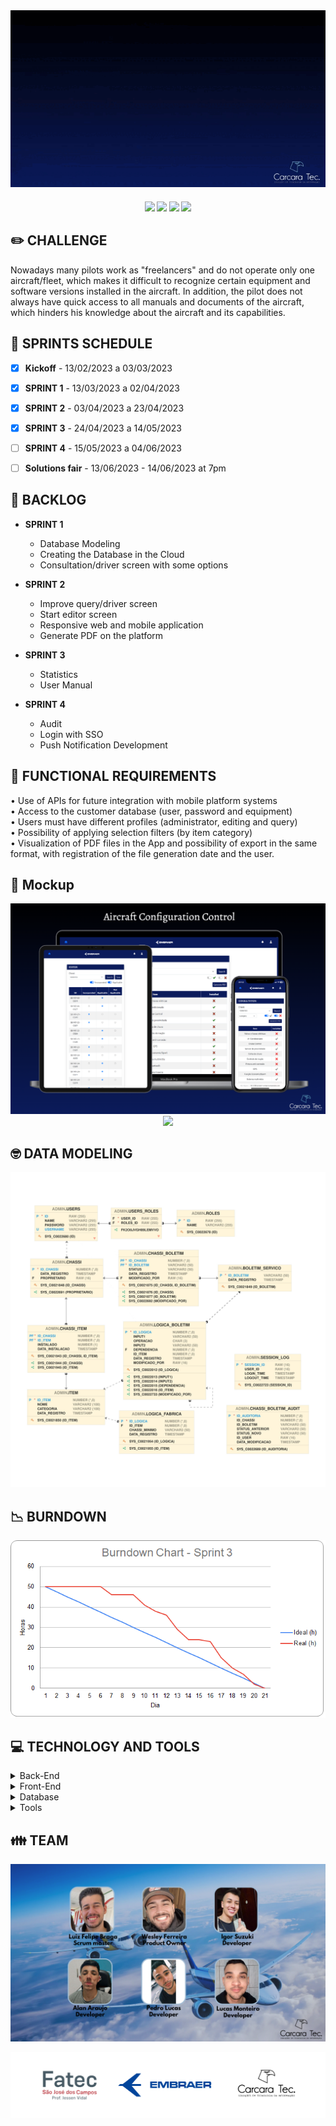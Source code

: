 <div align="center">
  <img src="https://github.com/CarcaraTec/Embraer/blob/636035078aec467e06fe8adb95ccd61343b47fad/Documents/images/Gif_acc.gif">
</div>

<h4 align="center"> 
 <a href="https://docs.oracle.com/en/java/"><img src = "https://img.shields.io/badge/java-%23ED8B00.svg?style=for-the-badge&logo=java&logoColor=white"/></a>
 <a href="https://spring.io/"><img src = "https://img.shields.io/badge/spring-%236DB33F.svg?style=for-the-badge&logo=spring&logoColor=white"/></a>
 <a href="https://vuejs.org/"><img src = "https://img.shields.io/badge/vuejs-%2335495e.svg?style=for-the-badge&logo=vuedotjs&logoColor=%234FC08D"/></a>
 <a href="https://www.oracle.com/br/"><img src = "https://img.shields.io/badge/Oracle-F80000?style=for-the-badge&logo=oracle&logoColor=black"/></a>
</h4>


## ✏️ **CHALLENGE**

Nowadays many pilots work as "freelancers" and do not operate only one aircraft/fleet, which makes it difficult to recognize certain equipment and software versions installed in the aircraft. In addition, the pilot does not always have quick access to all manuals and documents of the aircraft, which hinders his knowledge about the aircraft and its capabilities.

## 📅 **SPRINTS SCHEDULE**

- [x] **Kickoff** - 13/02/2023 a 03/03/2023

- [x] **SPRINT 1** - 13/03/2023 a 02/04/2023

- [x] **SPRINT 2** - 03/04/2023 a 23/04/2023

- [x] **SPRINT 3** - 24/04/2023 a 14/05/2023

- [ ] **SPRINT 4** - 15/05/2023 a 04/06/2023

- [ ] **Solutions fair** - 13/06/2023 - 14/06/2023 at 7pm



## 🎯 **BACKLOG**

* **SPRINT 1**
    * Database Modeling
    * Creating the Database in the Cloud
    * Consultation/driver screen with some options    

* **SPRINT 2**
   * Improve query/driver screen
   * Start editor screen
   * Responsive web and mobile application
   * Generate PDF on the platform  

* **SPRINT 3**
  * Statistics
  * User Manual

* **SPRINT 4**
  * Audit
  * Login with SSO
  * Push Notification Development

## 📔 **FUNCTIONAL REQUIREMENTS**

 • Use of APIs for future integration with mobile platform systems <br> 
 • Access to the customer database (user, password and equipment) <br> 
 •	Users must have different profiles (administrator, editing and query) <br> 
 •	Possibility of applying selection filters (by item category) <br> 
 •	Visualization of PDF files in the App and possibility of export in the same format, with registration of the file generation date and the user. <br>


## 🎥 **Mockup**

<div align="center">
  <img src="https://github.com/CarcaraTec/Embraer/blob/636035078aec467e06fe8adb95ccd61343b47fad/Documents/images/mockup3%202.PNG">
  <img src="https://github.com/CarcaraTec/Embraer/blob/63dc37f7219bebdb97773a023a12e027c918d388/Documents/images/Mockup2.gif">
</div>


## 🤓 **DATA MODELING**
![modeling](https://github.com/CarcaraTec/Embraer/blob/6ab1691437f3a3401db7e9238858f14ed544f368/Database/Diagrama_embraer.jpg)

## 📉 **BURNDOWN**

![burndown](https://github.com/CarcaraTec/Embraer/blob/157fcbea618fabda65a987e02bd58511133a88bb/Documents/images/burdown%20sprint%203.png)

## 💻 **TECHNOLOGY AND TOOLS**

<details>
<summary>Back-End</summary>

- `Java`
- `Spring boot`

</details>

<details>
<summary>Front-End</summary>

- `Vue`
</details>

<details>
<summary>Database</summary>

- `Oracle Autonomous Database`
</details>

<details>
<summary>Tools</summary>

- `Intellij`
- `Visual Studio code`

</details>

## 👪 **TEAM**

![team](https://github.com/CarcaraTec/Embraer/blob/8b3722a47c397ac5c7e77f9957fce580bacce68c/Documents/images/Team.png)

![logoparceria](https://github.com/CarcaraTec/Embraer/blob/9b4b5521fbbbe12d7fb0e050b68b0589fa078a8a/Documents/images/Logo_parceria.png)
